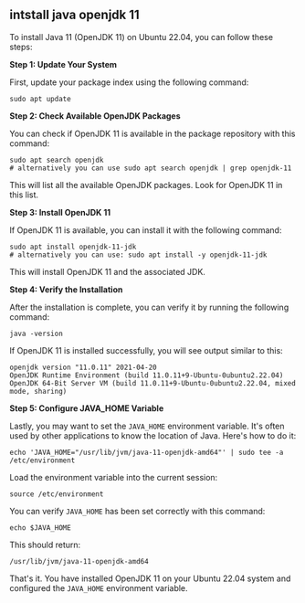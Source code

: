 ## intstall java openjdk 11

To install Java 11 (OpenJDK 11) on Ubuntu 22.04, you can follow these steps:

**Step 1: Update Your System**

First, update your package index using the following command:

```
sudo apt update

```

**Step 2: Check Available OpenJDK Packages**

You can check if OpenJDK 11 is available in the package repository with this command:

```
sudo apt search openjdk
# alternatively you can use sudo apt search openjdk | grep openjdk-11

```


This will list all the available OpenJDK packages. Look for OpenJDK 11 in this list.

**Step 3: Install OpenJDK 11**

If OpenJDK 11 is available, you can install it with the following command:

```
sudo apt install openjdk-11-jdk
# alternatively you can use: sudo apt install -y openjdk-11-jdk

```

This will install OpenJDK 11 and the associated JDK.

**Step 4: Verify the Installation**

After the installation is complete, you can verify it by running the following command:

```
java -version

```

If OpenJDK 11 is installed successfully, you will see output similar to this:

```
openjdk version "11.0.11" 2021-04-20
OpenJDK Runtime Environment (build 11.0.11+9-Ubuntu-0ubuntu2.22.04)
OpenJDK 64-Bit Server VM (build 11.0.11+9-Ubuntu-0ubuntu2.22.04, mixed mode, sharing)

```

**Step 5: Configure JAVA\_HOME Variable**

Lastly, you may want to set the `JAVA_HOME` environment variable. It's often used by other applications to know the location of Java. Here's how to do it:

```
echo 'JAVA_HOME="/usr/lib/jvm/java-11-openjdk-amd64"' | sudo tee -a /etc/environment

```

Load the environment variable into the current session:

```
source /etc/environment

```

You can verify `JAVA_HOME` has been set correctly with this command:

```
echo $JAVA_HOME

```

This should return:

```
/usr/lib/jvm/java-11-openjdk-amd64

```

That's it. You have installed OpenJDK 11 on your Ubuntu 22.04 system and configured the `JAVA_HOME` environment variable.